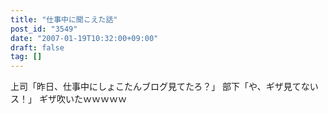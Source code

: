 ```yaml
---
title: "仕事中に聞こえた話"
post_id: "3549"
date: "2007-01-19T10:32:00+09:00"
draft: false
tag: []
---
```



上司「昨日、仕事中にしょこたんブログ見てたろ？」 部下「や、ギザ見てないス！」 ギザ吹いたｗｗｗｗｗ

